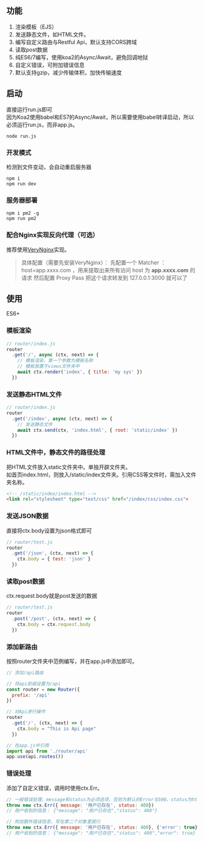 ## 功能
1. 渲染模板（EJS）
2. 发送静态文件，如HTML文件。
3. 编写自定义路由与Restful Api，默认支持CORS跨域
4. 读取post数据
5. 纯ES6/7编写，使用koa2的Async/Await，避免回调地狱
6. 自定义错误，可附加错误信息
7. 默认支持gzip，减少传输体积，加快传输速度

## 启动
直接运行run.js即可  
因为Koa2使用babel和ES7的Async/Await，所以需要使用babel转译启动，所以必须运行run.js，而非app.js。   
```
node run.js
```
### 开发模式
检测到文件变动，会自动重启服务器  
```
npm i
npm run dev
```
### 服务器部署
```
npm i pm2 -g
npm run pm2
```

### 配合Nginx实现反向代理（可选）
推荐使用[VeryNginx](https://github.com/alexazhou/VeryNginx)实现。
> 具体配置（需要先安装VeryNginx）：
先配置一个 Matcher ： host=app.xxxx.com ，用来提取出来所有访问 host 为 **app.xxxx.com** 的请求 
然后配置 Proxy Pass 把这个请求转发到 127.0.0.1:3000 就可以了

## 使用
ES6+

### 模板渲染
```javascript
// router/index.js
router
  .get('/', async (ctx, next) => {
    // 模板渲染，第一个参数为模板名称
    // 模板放置于views文件夹中
    await ctx.render('index', { title: 'my sys' })
  })
```
### 发送静态HTML文件
```javascript
// router/index.js
router
  .get('/index', async (ctx, next) => {
    // 发送静态文件
    await ctx.send(ctx, 'index.html', { root: 'static/index' })
  })
```
### HTML文件中，静态文件的路径处理
把HTML文件放入static文件夹中。单独开辟文件夹。  
如首页index.html，则放入/static/index文件夹。引用CSS等文件时，需加入文件夹名称。
```html
<!-- /static/index/index.html -->
<link rel="stylesheet" type="text/css" href="/index/css/index.css">
```
### 发送JSON数据
直接将ctx.body设置为json格式即可

```javascript
// router/test.js
router
  .get('/json', (ctx, next) => {
    ctx.body = { test: 'json' }
  })
```
### 读取post数据
ctx.request.body就是post发送的数据

```javascript
// router/test.js
router
  .post('/post', (ctx, next) => {
    ctx.body = ctx.request.body
  })
```
### 添加新路由
按照router文件夹中范例编写，并在app.js中添加即可。

```javascript
// 添加/api路由

// 将api前缀设置为/api
const router = new Router({
  prefix: '/api'
})

// 对Api进行操作
router
  .get('/', (ctx, next) => {
    ctx.body = "This is Api page"
  })
```

```javascript
// 在app.js中引用
import api from './router/api'
app.use(api.routes())
```

### 错误处理
添加了自定义错误，调用时使用ctx.Err。

```javascript
// 一般错误处理，message和status为必须选项，否则为默认的Error与500。status为http状态码
throw new ctx.Err({ message: '用户已存在', status: 400})
// 用户收到的信息： {"message": "用户已存在","status": 400"}

// 附加额外错误信息，写在第二个对象里就行
throw new ctx.Err({ message: '用户已存在', status: 400}, {'error': true})
// 用户收到的信息： {"message": "用户已存在","status": 400","error": true}
```
